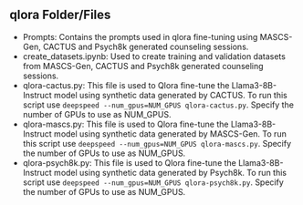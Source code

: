 ## qlora Folder/Files

- Prompts: Contains the prompts used in qlora fine-tuning using MASCS-Gen, CACTUS and Psych8k generated counseling sessions.
- create_datasets.ipynb: Used to create training and validation datasets from MASCS-Gen, CACTUS and Psych8k generated counseling sessions.
- qlora-cactus.py: This file is used to Qlora fine-tune the Llama3-8B-Instruct model using synthetic data generated by CACTUS. To run this script use ```deepspeed --num_gpus=NUM_GPUS qlora-cactus.py```. Specify the number of GPUs to use as NUM_GPUS.
- qlora-mascs.py: This file is used to Qlora fine-tune the Llama3-8B-Instruct model using synthetic data generated by MASCS-Gen. To run this script use ```deepspeed --num_gpus=NUM_GPUS qlora-mascs.py```. Specify the number of GPUs to use as NUM_GPUS.
- qlora-psych8k.py: This file is used to Qlora fine-tune the Llama3-8B-Instruct model using synthetic data generated by Psych8k. To run this script use ```deepspeed --num_gpus=NUM_GPUS qlora-psych8k.py```. Specify the number of GPUs to use as NUM_GPUS.
